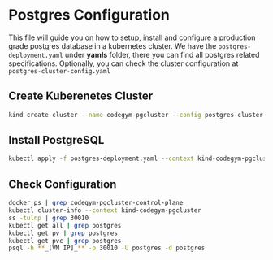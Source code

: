 # Postgres Configuration

This file will guide you on how to setup, install and configure a production grade postgres database in a kubernetes cluster. We have the `postgres-deployment.yaml` under **yamls** folder, there you can find all postgres related specifications. Optionally, you can check the cluster configuration at `postgres-cluster-config.yaml`

## Create Kuberenetes Cluster

```sh
kind create cluster --name codegym-pgcluster --config postgres-cluster-config.yaml
```

## Install PostgreSQL

```sh
kubectl apply -f postgres-deployment.yaml --context kind-codegym-pgcluster
```

## Check Configuration

```sh
docker ps | grep codegym-pgcluster-control-plane
kubectl cluster-info --context kind-codegym-pgcluster
ss -tulnp | grep 30010
kubectl get all | grep postgres
kubectl get pv | grep postgres
kubectl get pvc | grep postgres
psql -h **_[VM IP]_** -p 30010 -U postgres -d postgres
```
